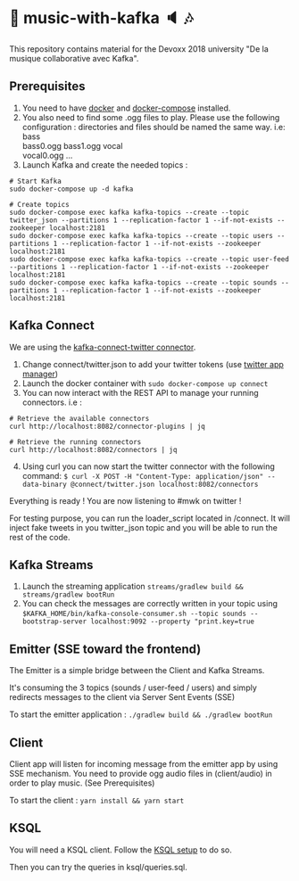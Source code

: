 # :musical_note: music-with-kafka :speaker: :notes:
This repository contains material for the Devoxx 2018 university "De la musique collaborative avec Kafka".

## Prerequisites
1. You need to have [docker](https://docs.docker.com/install/) and [docker-compose](https://docs.docker.com/compose/install/) installed.
2. You also need to find some .ogg files to play. Please use the following configuration : directories and files should be named the same way. i.e:
bass\
     bass0.ogg
     bass1.ogg
vocal\
     vocal0.ogg
     ... 
3. Launch Kafka and create the needed topics :
```
# Start Kafka
sudo docker-compose up -d kafka

# Create topics
sudo docker-compose exec kafka kafka-topics --create --topic twitter_json --partitions 1 --replication-factor 1 --if-not-exists --zookeeper localhost:2181
sudo docker-compose exec kafka kafka-topics --create --topic users --partitions 1 --replication-factor 1 --if-not-exists --zookeeper localhost:2181
sudo docker-compose exec kafka kafka-topics --create --topic user-feed --partitions 1 --replication-factor 1 --if-not-exists --zookeeper localhost:2181
sudo docker-compose exec kafka kafka-topics --create --topic sounds --partitions 1 --replication-factor 1 --if-not-exists --zookeeper localhost:2181
```

## Kafka Connect
We are using the [kafka-connect-twitter connector](https://github.com/jcustenborder/kafka-connect-twitter).

1. Change connect/twitter.json to add your twitter tokens (use [twitter app manager](https://apps.twitter.com/))
2. Launch the docker container with `sudo docker-compose up connect`
3. You can now interact with the REST API to manage your running connectors. i.e :
```
# Retrieve the available connectors
curl http://localhost:8082/connector-plugins | jq

# Retrieve the running connectors
curl http://localhost:8082/connectors | jq
```
4. Using curl you can now start the twitter connector with the following command:
`$ curl -X POST -H "Content-Type: application/json" --data-binary @connect/twitter.json localhost:8082/connectors`

Everything is ready ! You are now listening to #mwk on twitter !

For testing purpose, you can run the loader_script located in /connect. It will inject fake tweets in you twitter_json topic and you will be able to run the rest of the code.

## Kafka Streams
1. Launch the streaming application `streams/gradlew build && streams/gradlew bootRun`
2. You can check the messages are correctly written in your topic using `$KAFKA_HOME/bin/kafka-console-consumer.sh --topic sounds --bootstrap-server localhost:9092 --property "print.key=true`

## Emitter (SSE toward the frontend)
The Emitter is a simple bridge between the Client and Kafka Streams. 

It's consuming the 3 topics (sounds / user-feed / users) and simply redirects messages to the client via Server Sent Events (SSE)

To start the emitter application :
`./gradlew build && ./gradlew bootRun`

## Client
Client app will listen for incoming message from the emitter app by using SSE mechanism.
You need to provide ogg audio files in (client/audio) in order to play music. (See Prerequisites)

To start the client :
`yarn install && yarn start`

## KSQL
You will need a KSQL client.
Follow the [KSQL setup](https://github.com/confluentinc/ksql/tree/v0.5/docs/quickstart#setup) to do so. 

Then you can try the queries in ksql/queries.sql.
